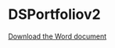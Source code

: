 # DSPortfoliov2
[Download the Word document](https://github.com/your-username/your-repo-name/raw/main/assets/ddocs/Mental_Health_&_Music_Therapy.docx)


